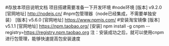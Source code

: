 #存放本项目说明文档
项目搭建需要准备一下开发环境
#node环境
[版本]
v9.2.0
[官网地址]
http://nodejs.cn/
#npm包管理器（node已经集成，不需要单独安装）
[版本]
v5.6.0
[官网地址]
https://www.npmjs.com/
#安装淘宝镜像
[版本]
v5.1.1
[官网地址]
https://npm.taobao.org/
[安装]
npm install -g cnpm --registry=https://registry.npm.taobao.org
注：安装成功之后，就可以使用cnpm进行包管理，能够快速提高包安装速度